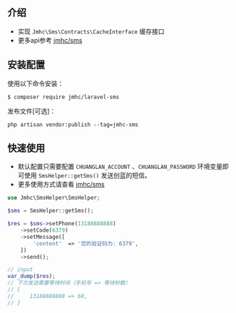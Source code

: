 ## 介绍

- 实现  `Jmhc\Sms\Contracts\CacheInterface` 缓存接口
- 更多api参考  [jmhc/sms](#https://github.com/jumihc-company/sms)

## 安装配置

使用以下命令安装：
```
$ composer require jmhc/laravel-sms
```
发布文件[可选]：
```
php artisan vendor:publish --tag=jmhc-sms
```

## 快速使用

- 默认配置只需要配置 `CHUANGLAN_ACCOUNT` 、`CHUANGLAN_PASSWORD` 环境变量即可使用 `SmsHelper::getSms()` 发送创蓝的短信。
- 更多使用方式请查看  [jmhc/sms](#https://github.com/jumihc-company/sms)

```php
use Jmhc\SmsHelper\SmsHelper;

$sms = SmsHelper::getSms();

$res = $sms->setPhone(13188888888)
    ->setCode(6379)
    ->setMessage([
        'content'  => '您的验证码为: 6379',
    ])
    ->send();

// input
var_dump($res);
// 下次发送需要等待时间（手机号 => 等待秒数）
// [
//     13188888888 => 60,
// ]
```